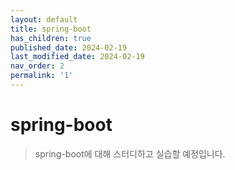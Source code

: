 ```yaml
---
layout: default
title: spring-boot
has_children: true
published_date: 2024-02-19
last_modified_date: 2024-02-19
nav_order: 2
permalink: '1'
---
```

# spring-boot

> spring-boot에 대해 스터디하고 실습할 예정입니다.

